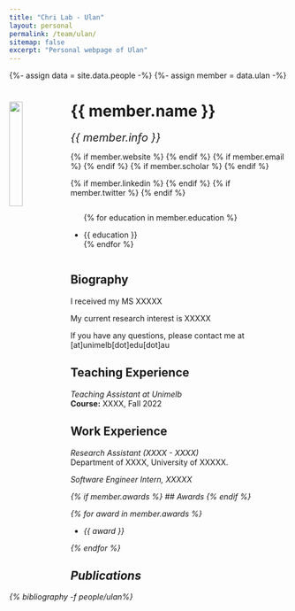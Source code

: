 ```yaml
---
title: "Chri Lab - Ulan"
layout: personal
permalink: /team/ulan/
sitemap: false
excerpt: "Personal webpage of Ulan"
---
```

{%- assign data = site.data.people -%}
{%- assign member = data.ulan -%}

<div class="row">
  <img src="{{ site.url }}{{ site.baseurl }}/images/teampic/{{ member.photo }}" class="img-responsive" width="22%" style="float: left" />
  <h1>{{ member.name }}</h1>
  <i style="font-size:20px">{{ member.info }}</i><br>

  {% if member.website %}<a href="{{ member.website }}" target="_blank"><i class="fa fa-home fa-3x"></i></a> {% endif %}
  {% if member.email %}<a href="mailto:{{ member.email }}" target="_blank"><i class="fa fa-envelope-square fa-3x"></i></a> {% endif %}
  {% if member.scholar %} <a href="{{ member.scholar }}" target="_blank"><i class="ai ai-google-scholar-square ai-3x"></i></a> {% endif %}
  <!-- {% if member.cv %} <a href="{{ site.url }}{{ site.baseurl }}/files/{{ member.cv }}" target="_blank"><i class="ai ai-cv-square ai-3x"></i></a> {% endif %}
  {% if member.github %} <a href="{{ member.github }}" target="_blank"><i class="fa fa-github-square fa-3x"></i></a> {% endif %} -->
  {% if member.linkedin %} <a href="{{ member.linkedin }}" target="_blank"><i class="fa fa-linkedin-square fa-3x"></i></a> {% endif %}
  {% if member.twitter %} <a href="{{ member.twitter }}" target="_blank"><i class="fa fa-twitter-square fa-3x"></i></a> {% endif %}
  <!-- {% if member.researchgate %} <a href="{{ member.researchgate }}" target="_blank"><i class="ai ai-researchgate-square ai-3x"></i></a> {% endif %} -->
  <ul style="overflow: hidden">

  {% for education in member.education %}
	<li> {{ education }} </li>
  {% endfor %}

  </ul>
</div>

## Biography

<p>
I received my MS XXXXX

My current research interest is XXXXX

If you have any questions, please contact me at [at]unimelb[dot]edu[dot]au
</p>


## Teaching Experience

<p>
<em>Teaching Assistant at Unimelb</em><br>
<b>Course:</b> XXXX, Fall 2022
</p>

## Work Experience

<p>
<em> Research Assistant (XXXX - XXXX)</em><br>
Department of XXXX, University of XXXXX.<br>
</p>

<p>
<em>Software Engineer Intern, XXXXX<br>
</p>

<p></p>
{% if member.awards %}
## Awards
{% endif %}

{% for award in member.awards %}
<ul style="overflow: hidden">
<li> {{ award }} </li>
</ul>
{% endfor %}

## Publications

<div class="publications">

{% bibliography -f people/ulan%}

</div>
